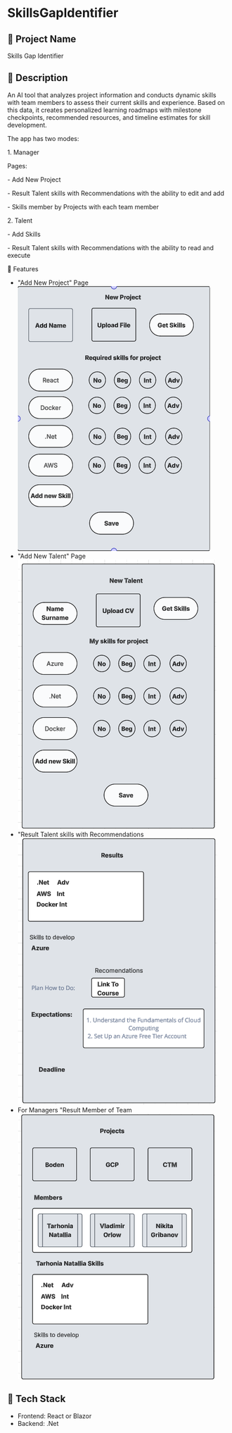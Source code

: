 # SkillsGapIdentifier

## 📌 Project Name

Skills Gap Identifier

## 📝 Description

An AI tool that analyzes project information and conducts dynamic skills with team members to assess their current skills and experience. Based on this data, it creates personalized learning roadmaps with milestone checkpoints, recommended resources, and timeline estimates for skill development.


The app has two modes:&#x20;

1\. Manager &#x20;

Pages:

&#x20;\- Add New Project

\- Result Talent skills with Recommendations with the ability to edit and add

\- Skills member by Projects with each team member&#x20;

2\. Talent

\- Add Skills&#x20;

\- Result Talent skills with Recommendations with the ability to read and execute

🚀 Features

- "Add New Project" Page
![App Screenshot](images/image%20(6).png)
- "Add New Talent" Page
![App Screenshot](images/image%20(7).png)
- "Result Talent skills with Recommendations
![App Screenshot](images/image%20(8).png)
- For Managers "Result Member of Team
![App Screenshot](images/image%20(9).png)

## 🧱 Tech Stack

- Frontend: React or Blazor
- Backend: .Net


